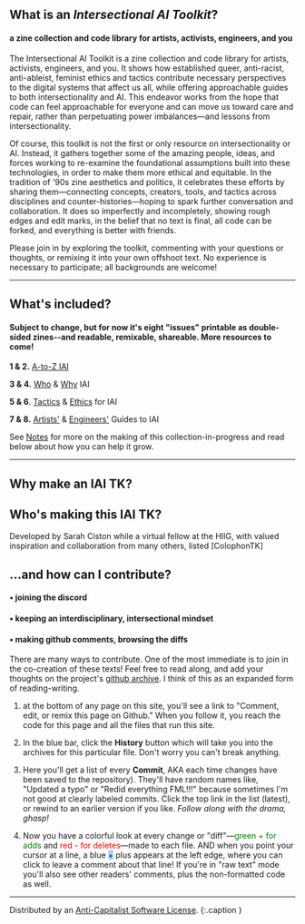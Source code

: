 <!-- ## Intersectional AI Toolkit -->

<main>
<section class="zine-page page-1" markdown="1">

## What is an *Intersectional AI Toolkit*?

#### a zine collection and code library for artists, activists, engineers, and you

The Intersectional AI Toolkit is a zine collection and code library for artists, activists, engineers, and you. It shows how established queer, anti-racist, anti-ableist, feminist ethics and tactics contribute necessary perspectives to the digital systems that affect us all, while offering approachable guides to both intersectionality and AI. This endeavor works from the hope that code can feel approachable for everyone and can move us toward care and repair, rather than perpetuating power imbalances—and lessons from intersectionality. 

Of course, this toolkit is not the first or only resource on intersectionality or AI. Instead, it gathers together some of the amazing people, ideas, and forces working to re-examine the foundational assumptions built into these technologies, in order to make them more ethical and equitable. In the tradition of '90s zine aesthetics and politics, it celebrates these efforts by sharing them—connecting concepts, creators, tools, and tactics across disciplines and counter-histories—hoping to spark further conversation and collaboration. It does so imperfectly and incompletely, showing rough edges and edit marks, in the belief that no text is final, all code can be forked, and everything is better with friends. 

Please join in by exploring the toolkit, commenting with your questions or thoughts, or remixing it into your own offshoot text. No experience is necessary to participate; all backgrounds are welcome!

---

## What's included? 

#### Subject to change, but for now it's eight "issues" printable as double-sided zines--and readable, remixable, shareable. More resources to come!

**1 & 2.** [A-to-Z IAI](posts/Glossary.md)

**3 & 4.** [Who](posts/LoveNotes.md) & [Why](posts/WhyAI.md) IAI

**5 & 6**. [Tactics](posts/Tactics.md) & [Ethics](posts/Caring.md) for IAI

**7 & 8.** [Artists'](posts/NoCode.md) & [Engineers'](posts/Techies.md) Guides to IAI

See [Notes](pages/Notes.md) for more on the making of this collection-in-progress and read below about how you can help it grow.

---

</section>

<section class="zine-page page-2" markdown="1">

## Why make an IAI TK? 

## Who's making this IAI TK? 

Developed by Sarah Ciston while a virtual fellow at the HIIG, with valued inspiration and collaboration from many others, listed [ColophonTK]

## ...and how can I contribute? 

#### • joining the discord

#### • keeping an interdisciplinary, intersectional mindset

#### • making github comments, browsing the diffs

There are many ways to contribute. One of the most immediate is to join in the co-creation of these texts! Feel free to read along, and add your thoughts on the project's [github archive](https://github.com/sarahciston/tethered). I think of this as an expanded form of reading-writing.

1. at the bottom of any page on this site, you'll see a link to "Comment, edit, or remix this page on Github." When you follow it, you reach the code for this page and all the files that run this site. 

2. In the blue bar, click the **History** button which will take you into the archives for this particular file. Don't worry you can't break anything. 

3. Here you'll get a list of every **Commit**, AKA each time changes have been saved to the repository). They'll have random names like, "Updated a typo" or "Redid everything FML!!!" because sometimes I'm not good at clearly labeled commits. Click the top link in the list (latest), or rewind to an earlier version if you like. *Follow along with the drama, ghasp!*

4. Now you have a colorful look at every change or "diff"—<span style="color: green">green + for adds</span> and <span style="color: red">red - for deletes</span>—made to each file. AND when you point your cursor at a line, a blue <span style="color: blue; background: lightblue">+</span> plus appears at the left edge, where you can click to leave a comment about that line! If you're in "raw text" mode you'll also see other readers' comments, plus the non-formatted code as well.

---

Distributed by an [Anti-Capitalist Software License](https://anticapitalist.software").
{:.caption }

</section>
</main>







